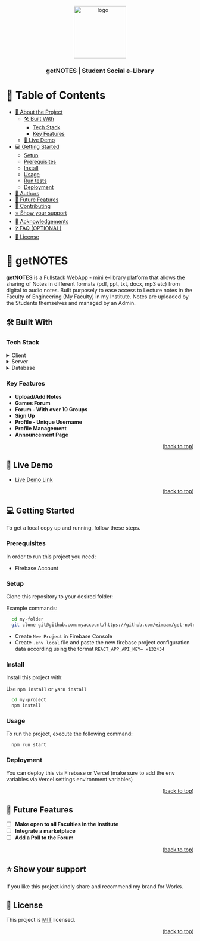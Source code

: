 <a name="readme-top"></a>

<div align="center">
  <img src="https://firebasestorage.googleapis.com/v0/b/myportfolio-1b84c.appspot.com/o/projects%2Fget-notes-banner.svg?alt=media&token=8c75be4d-1412-4368-962e-19b0360facac" alt="logo" width="140"  height="auto" />
  <br/>

  <h3><b>getNOTES | Student Social e-Library</b></h3>

</div>

<!-- TABLE OF CONTENTS -->

# 📗 Table of Contents

- [📖 About the Project](#about-project)
  - [🛠 Built With](#built-with)
    - [Tech Stack](#tech-stack)
    - [Key Features](#key-features)
  - [🚀 Live Demo](#live-demo)
- [💻 Getting Started](#getting-started)
  - [Setup](#setup)
  - [Prerequisites](#prerequisites)
  - [Install](#install)
  - [Usage](#usage)
  - [Run tests](#run-tests)
  - [Deployment](#triangular_flag_on_post-deployment)
- [👥 Authors](#authors)
- [🔭 Future Features](#future-features)
- [🤝 Contributing](#contributing)
- [⭐️ Show your support](#support)
- [🙏 Acknowledgements](#acknowledgements)
- [❓ FAQ (OPTIONAL)](#faq)
- [📝 License](#license)

<!-- PROJECT DESCRIPTION -->

# 📖 getNOTES <a name="about-project"></a>

**getNOTES** is a Fullstack WebApp - mini e-library platform that allows the sharing of Notes in different formats (pdf, ppt, txt, docx, mp3 etc) from digital to audio notes. Built purposely to ease access to Lecture notes in the Faculty of Engineering (My Faculty) in my Institute. Notes are uploaded by the Students themselves and managed by an Admin.

## 🛠 Built With <a name="built-with"></a>

### Tech Stack <a name="tech-stack"></a>

<details>
  <summary>Client</summary>
  <ul>
    <li><a href="https://reactjs.org/">React.js</a></li>
    <li><a href="https://sass.org/">SASS</a></li>
    <li><a href="#">React Toastify</a></li>
  </ul>
</details>

<details>
  <summary>Server</summary>
  <ul>
    <li><a href="https://console.firebase.com/">Firebase</a></li>
  </ul>
</details>

<details>
<summary>Database</summary>
  <ul>
    <li><a href="https://www.firebase.com/">FireStore</a></li>
  </ul>
</details>

<!-- Features -->

### Key Features <a name="key-features"></a>


- **Upload/Add Notes**
- **Games Forum**
- **Forum - With over 10 Groups**
- **Sign Up**
- **Profile - Unique Username**
- **Profile Management**
- **Announcement Page**


<p align="right">(<a href="#readme-top">back to top</a>)</p>

<!-- LIVE DEMO -->

## 🚀 Live Demo <a name="live-demo"></a>

- [Live Demo Link](https://getnotes.xyz)

<p align="right">(<a href="#readme-top">back to top</a>)</p>

<!-- GETTING STARTED -->

## 💻 Getting Started <a name="getting-started"></a>

To get a local copy up and running, follow these steps.

### Prerequisites

In order to run this project you need:
- Firebase Account

<!--
Example command:

```sh
 gem install rails
```
 -->

### Setup

Clone this repository to your desired folder:

Example commands:

```sh
  cd my-folder
  git clone git@github.com:myaccount/https://github.com/eimaam/get-notes.git
```

- Create `New Project` in Firebase Console
- Create `.env.local` file and paste the new firebase project configuration data according using the format `REACT_APP_API_KEY= x132434`

### Install

Install this project with:

 Use `npm install` or `yarn install`
```sh
  cd my-project
  npm install
```

### Usage

To run the project, execute the following command:


```sh
  npm run start
```

### Deployment

You can deploy this via Firebase or Vercel (make sure to add the env variables via Vercel settings environment variables)

<p align="right">(<a href="#readme-top">back to top</a>)</p>

<!-- FUTURE FEATURES -->

## 🔭 Future Features <a name="future-features"></a>


- [ ] **Make open to all Faculties in the Institute**
- [ ] **Integrate a marketplace**
- [ ] **Add a Poll to the Forum**

<p align="right">(<a href="#readme-top">back to top</a>)</p>

<!-- SUPPORT -->

## ⭐️ Show your support <a name="support"></a>

If you like this project kindly share and recommend my brand for Works.


<!-- LICENSE -->

## 📝 License <a name="license"></a>

This project is [MIT](./LICENSE) licensed.


<p align="right">(<a href="#readme-top">back to top</a>)</p>
